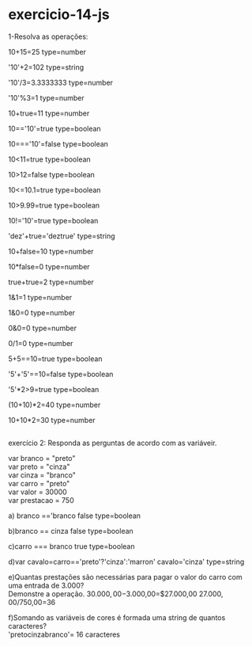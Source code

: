 # exercicio-14-js

1-Resolva as operações:

10+15=25 type=number

'10'+2=102 type=string

'10'/3=3.3333333 type=number

'10'%3=1 type=number

10+true=11 type=number

10=='10'=true type=boolean

10==='10'=false type=boolean

10<11=true type=boolean

10>12=false type=boolean

10<=10.1=true type=boolean

10>9.99=true type=boolean

10!='10'=true type=boolean

'dez'+true='deztrue' type=string

10+false=10 type=number

10*false=0 type=number

true+true=2 type=number
 
1&1=1 type=number

1&0=0 type=number

0&0=0 type=number

0/1=0 type=number

5+5==10=true type=boolean

'5'+'5'==10=false type=boolean

'5'*2>9=true type=boolean

(10+10)*2=40 type=number

10+10*2=30 type=number

##
exercício 2:
Responda as perguntas de acordo com as variáveir.

 var branco = "preto"<br>
  var preto = "cinza"<br>
  var cinza = "branco"<br>
  var carro = "preto"<br>
  var valor = 30000<br>
  var prestacao = 750<br>

  a) branco =='branco
  false type=boolean

  b)branco == cinza
  false type=boolean

  c)carro === branco
  true type=boolean

  d)var cavalo=carro=='preto'?'cinza':'marron'
  cavalo='cinza' type=string

  e)Quantas prestações são necessárias para pagar o valor do carro com uma entrada de 3.000?<br>Demonstre a operação.
  $30.000,00-$3.000,00=$27.000,00
  $27.000,00/$750,00=36
  
  f)Somando as variáveis de cores é formada uma string de quantos caracteres?<br>
  'pretocinzabranco'= 16 caracteres
